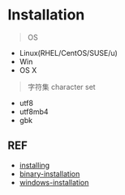 # Installation

> OS

- Linux(RHEL/CentOS/SUSE/u)
- Win
- OS X

> 字符集 character set

- utf8
- utf8mb4
- gbk

## REF

- [installing](https://dev.mysql.com/doc/refman/5.6/en/installing.html)
- [binary-installation](https://dev.mysql.com/doc/refman/5.6/en/binary-installation.html)
- [windows-installation](https://dev.mysql.com/doc/refman/5.6/en/windows-installation.html)
